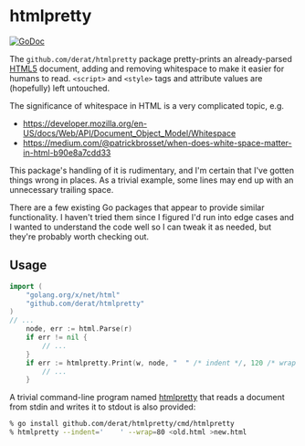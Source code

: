 # htmlpretty

[![GoDoc](https://godoc.org/github.com/derat/htmlpretty?status.svg)](https://godoc.org/github.com/derat/htmlpretty)

The `github.com/derat/htmlpretty` package pretty-prints an already-parsed
[HTML5] document, adding and removing whitespace to make it easier for humans to
read. `<script>` and `<style>` tags and attribute values are (hopefully) left
untouched.

The significance of whitespace in HTML is a very complicated topic, e.g.

*   https://developer.mozilla.org/en-US/docs/Web/API/Document_Object_Model/Whitespace
*   https://medium.com/@patrickbrosset/when-does-white-space-matter-in-html-b90e8a7cdd33

This package's handling of it is rudimentary, and I'm certain that I've gotten
things wrong in places. As a trivial example, some lines may end up with an
unnecessary trailing space.

There are a few existing Go packages that appear to provide similar
functionality. I haven't tried them since I figured I'd run into edge cases and
I wanted to understand the code well so I can tweak it as needed, but they're
probably worth checking out.

[HTML5]: https://developer.mozilla.org/en-US/docs/Web/Guide/HTML/HTML5

## Usage

```go
import (
	"golang.org/x/net/html"
	"github.com/derat/htmlpretty"
)
// ...
	node, err := html.Parse(r)
	if err != nil {
		// ...
	}
	if err := htmlpretty.Print(w, node, "  " /* indent */, 120 /* wrap */); err != nil {
		// ...
	}
```

A trivial command-line program named [htmlpretty](./cmd/htmlpretty/main.go) that
reads a document from stdin and writes it to stdout is also provided:

```sh
% go install github.com/derat/htmlpretty/cmd/htmlpretty
% htmlpretty --indent='    ' --wrap=80 <old.html >new.html
```
